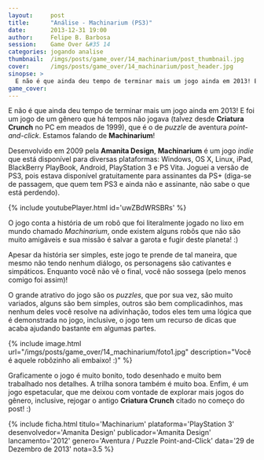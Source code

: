 ```yaml
---
layout:     post
title:      "Análise - Machinarium (PS3)"
date:       2013-12-31 19:00
author:     Felipe B. Barbosa
session:    Game Over &#35 14
categories: jogando analise
thumbnail:  /imgs/posts/game_over/14_machinarium/post_thumbnail.jpg
cover:      /imgs/posts/game_over/14_machinarium/post_header.jpg
sinopse: >
  E não é que ainda deu tempo de terminar mais um jogo ainda em 2013! E foi um jogo de um gênero que há tempos não jogava (talvez desde Criatura Crunch no PC em meados de 1999), que é o de puzzle de aventura point-and-click. Estamos falando de Machinarium!
game_cover:
---
```

E não é que ainda deu tempo de terminar mais um jogo ainda em 2013! E foi um jogo de um gênero que há tempos não jogava (talvez desde **Criatura Crunch** no PC em meados de 1999), que é o de *puzzle* de aventura *point-and-click*. Estamos falando de **Machinarium**!

Desenvolvido em 2009 pela **Amanita Design**, **Machinarium** é um jogo *indie* que está disponível para diversas plataformas: Windows, OS X, Linux, iPad, BlackBerry PlayBook, Android, PlayStation 3 e PS Vita. Joguei a versão de PS3, pois estava disponível gratuitamente para assinantes da PS+ (diga-se de passagem, que quem tem PS3 e ainda não e assinante, não sabe o que está perdendo).

{% include youtubePlayer.html id='uwZBdWRSBRs' %}

O jogo conta a história de um robô que foi literalmente jogado no lixo em mundo chamado *Machinarium*, onde existem alguns robôs que não são muito amigáveis e sua missão é salvar a garota e fugir deste planeta! :)

Apesar da história ser simples, este jogo te prende de tal maneira, que mesmo não tendo nenhum diálogo, os personagens são cativantes e simpáticos. Enquanto você não vê o final, você não sossega (pelo menos comigo foi assim)!

O grande atrativo do jogo são os *puzzles*, que por sua vez, são muito variados, alguns são bem simples, outros são bem complicadinhos, mas nenhum deles você resolve na adivinhação, todos eles tem uma lógica que é demonstrada no jogo, inclusive, o jogo tem um recurso de dicas que acaba ajudando bastante em algumas partes.

{% include image.html url="/imgs/posts/game_over/14_machinarium/foto1.jpg" description="Você é aquele robôzinho ali embaixo! :)" %}

Graficamente o jogo é muito bonito, todo desenhado e muito bem trabalhado nos detalhes. A trilha sonora também é muito boa. Enfim, é um jogo espetacular, que me deixou com vontade de explorar mais jogos do gênero, inclusive, rejogar o antigo **Criatura Crunch** citado no começo do post! :)

{% include ficha.html
  titulo='Machinarium'
  plataforma='PlayStation 3'
  desenvolvedor='Amanita Design'
  publicador='Amanita Design'
  lancamento='2012'
  genero='Aventura / Puzzle Point-and-Click'
  data='29 de Dezembro de 2013'
  nota=3.5 %}
